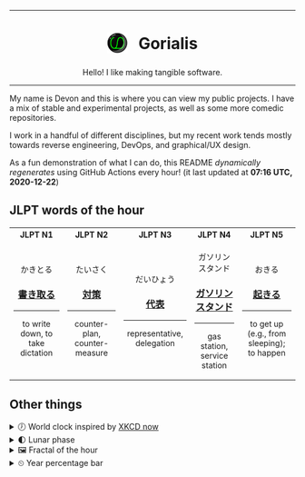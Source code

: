***

<h1 align="center">
<sub>
    <img src="readme/resources/avatar.png" height="36">
</sub>
&nbsp;
Gorialis
</h1>
<p align="center">
Hello! I like making tangible software.
</p>

***

My name is Devon and this is where you can view my public projects. I have a mix of stable and experimental projects, as well as some more comedic repositories.

I work in a handful of different disciplines, but my recent work tends mostly towards reverse engineering, DevOps, and graphical/UX design.

As a fun demonstration of what I can do, this README *dynamically regenerates* using GitHub Actions every hour! (it last updated at **07:16 UTC, 2020-12-22**)

<h2>JLPT words of the hour</h2>
<table>
    <tr>
        <th>JLPT N1</th>
        <th>JLPT N2</th>
        <th>JLPT N3</th>
        <th>JLPT N4</th>
        <th>JLPT N5</th>
    </tr>
    <tr>
        <td>
            <p align="center">かきとる</p>
            <h3 align="center"><b><a href="https://jisho.org/search/%E6%9B%B8%E3%81%8D%E5%8F%96%E3%82%8B">書き取る</a></b></h3>
            <hr>
            <p align="center">to write down,<wbr> to take dictation</p>
        </td>
        <td>
            <p align="center">たいさく</p>
            <h3 align="center"><b><a href="https://jisho.org/search/%E5%AF%BE%E7%AD%96">対策</a></b></h3>
            <hr>
            <p align="center">counter-plan,<wbr> counter-measure</p>
        </td>
        <td>
            <p align="center">だいひょう</p>
            <h3 align="center"><b><a href="https://jisho.org/search/%E4%BB%A3%E8%A1%A8">代表</a></b></h3>
            <hr>
            <p align="center">representative,<wbr> delegation</p>
        </td>
        <td>
            <p align="center">ガソリンスタンド</p>
            <h3 align="center"><b><a href="https://jisho.org/search/%E3%82%AC%E3%82%BD%E3%83%AA%E3%83%B3%E3%82%B9%E3%82%BF%E3%83%B3%E3%83%89">ガソリンスタンド</a></b></h3>
            <hr>
            <p align="center">gas station,<wbr> service station</p>
        </td>
        <td>
            <p align="center">おきる</p>
            <h3 align="center"><b><a href="https://jisho.org/search/%E8%B5%B7%E3%81%8D%E3%82%8B">起きる</a></b></h3>
            <hr>
            <p align="center">to get up (e.g.,<wbr> from sleeping);<br> to happen</p>
        </td>
    </tr>
</table>

<h2>Other things</h2>
<details>
<summary>🕖  World clock inspired by <a href="https://xkcd.com/now">XKCD now</a></summary>

> <img src="generated/now.png" width="512">

</details>
<details>
<summary>🌓 Lunar phase</summary>

The moon is approximately 27.86% through its phase (First Quarter).

</details>
<details>
<summary>&#x1f5bc; Fractal of the hour</summary>

> <img src="generated/fractal.png" width="512">

</details>
<details>
<summary>&#x23f2; Year percentage bar</summary>
<pre><code>2020 [███████████████████▁] 97.35%</code></pre>
</details>
